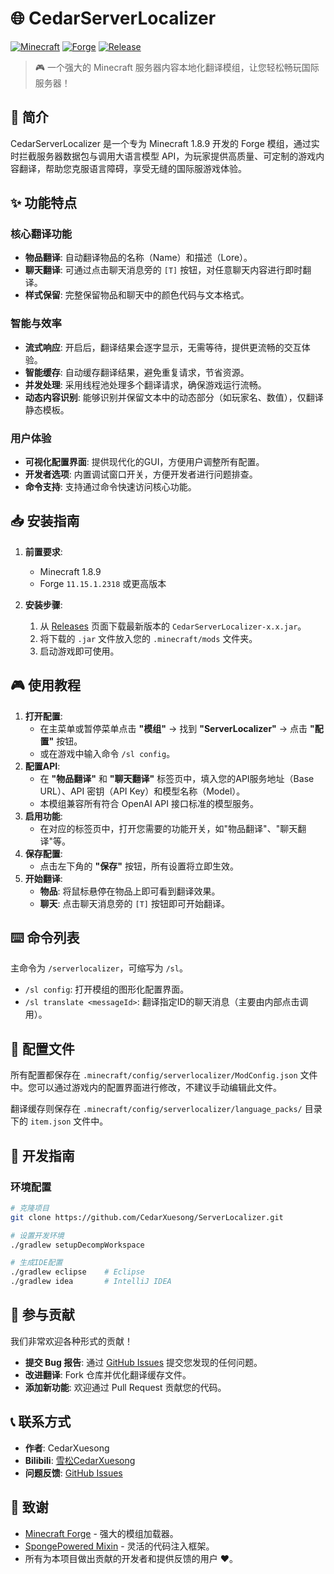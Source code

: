 # 🌐 CedarServerLocalizer

[![Minecraft](https://img.shields.io/badge/Minecraft-1.8.9-brightgreen.svg)](https://minecraft.net)
[![Forge](https://img.shields.io/badge/Forge-11.15.1.2318-blue.svg)](https://files.minecraftforge.net)
[![Release](https://img.shields.io/github/v/release/CedarXuesong/ServerLocalizer?include_prereleases&color=orange)](https://github.com/CedarXuesong/ServerLocalizer/releases)

> 🎮 一个强大的 Minecraft 服务器内容本地化翻译模组，让您轻松畅玩国际服务器！

## 📖 简介

CedarServerLocalizer 是一个专为 Minecraft 1.8.9 开发的 Forge 模组，通过实时拦截服务器数据包与调用大语言模型 API，为玩家提供高质量、可定制的游戏内容翻译，帮助您克服语言障碍，享受无缝的国际服游戏体验。

## ✨ 功能特点

### 核心翻译功能
- **物品翻译**: 自动翻译物品的名称（Name）和描述（Lore）。
- **聊天翻译**: 可通过点击聊天消息旁的 `[T]` 按钮，对任意聊天内容进行即时翻译。
- **样式保留**: 完整保留物品和聊天中的颜色代码与文本格式。

### 智能与效率
- **流式响应**: 开启后，翻译结果会逐字显示，无需等待，提供更流畅的交互体验。
- **智能缓存**: 自动缓存翻译结果，避免重复请求，节省资源。
- **并发处理**: 采用线程池处理多个翻译请求，确保游戏运行流畅。
- **动态内容识别**: 能够识别并保留文本中的动态部分（如玩家名、数值），仅翻译静态模板。

### 用户体验
- **可视化配置界面**: 提供现代化的GUI，方便用户调整所有配置。
- **开发者选项**: 内置调试窗口开关，方便开发者进行问题排查。
- **命令支持**: 支持通过命令快速访问核心功能。

## 📥 安装指南

1. **前置要求**:
   - Minecraft 1.8.9
   - Forge `11.15.1.2318` 或更高版本

2. **安装步骤**:
   1. 从 [Releases](https://github.com/CedarXuesong/ServerLocalizer/releases) 页面下载最新版本的 `CedarServerLocalizer-x.x.jar`。
   2. 将下载的 `.jar` 文件放入您的 `.minecraft/mods` 文件夹。
   3. 启动游戏即可使用。

## 🎮 使用教程

1. **打开配置**:
   - 在主菜单或暂停菜单点击 **"模组"** -> 找到 **"ServerLocalizer"** -> 点击 **"配置"** 按钮。
   - 或在游戏中输入命令 `/sl config`。
2. **配置API**:
   - 在 **"物品翻译"** 和 **"聊天翻译"** 标签页中，填入您的API服务地址（Base URL）、API 密钥（API Key）和模型名称（Model）。
   - 本模组兼容所有符合 OpenAI API 接口标准的模型服务。
3. **启用功能**:
   - 在对应的标签页中，打开您需要的功能开关，如"物品翻译"、"聊天翻译"等。
4. **保存配置**:
   - 点击左下角的 **"保存"** 按钮，所有设置将立即生效。
5. **开始翻译**:
   - **物品**: 将鼠标悬停在物品上即可看到翻译效果。
   - **聊天**: 点击聊天消息旁的 `[T]` 按钮即可开始翻译。

## ⌨️ 命令列表

主命令为 `/serverlocalizer`，可缩写为 `/sl`。

- `/sl config`: 打开模组的图形化配置界面。
- `/sl translate <messageId>`: 翻译指定ID的聊天消息（主要由内部点击调用）。

## 📂 配置文件

所有配置都保存在 `.minecraft/config/serverlocalizer/ModConfig.json` 文件中。您可以通过游戏内的配置界面进行修改，不建议手动编辑此文件。

翻译缓存则保存在 `.minecraft/config/serverlocalizer/language_packs/` 目录下的 `item.json` 文件中。

## 🔧 开发指南

### 环境配置
```bash
# 克隆项目
git clone https://github.com/CedarXuesong/ServerLocalizer.git

# 设置开发环境
./gradlew setupDecompWorkspace

# 生成IDE配置
./gradlew eclipse    # Eclipse
./gradlew idea       # IntelliJ IDEA
```

## 🤝 参与贡献

我们非常欢迎各种形式的贡献！

- **提交 Bug 报告**: 通过 [GitHub Issues](https://github.com/CedarXuesong/ServerLocalizer/issues) 提交您发现的任何问题。
- **改进翻译**: Fork 仓库并优化翻译缓存文件。
- **添加新功能**: 欢迎通过 Pull Request 贡献您的代码。

## 📞 联系方式

- **作者**: CedarXuesong
- **Bilibili**: [雪松CedarXuesong](https://space.bilibili.com/473773611)
- **问题反馈**: [GitHub Issues](https://github.com/CedarXuesong/ServerLocalizer/issues)

## 🙏 致谢

- [Minecraft Forge](https://files.minecraftforge.net/) - 强大的模组加载器。
- [SpongePowered Mixin](https://github.com/SpongePowered/Mixin) - 灵活的代码注入框架。
- 所有为本项目做出贡献的开发者和提供反馈的用户 ❤️。
